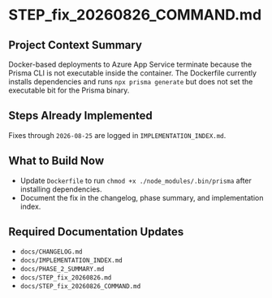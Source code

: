# STEP_fix_20260826_COMMAND.md
## Project Context Summary
Docker-based deployments to Azure App Service terminate because the Prisma CLI is not executable inside the container. The Dockerfile currently installs dependencies and runs `npx prisma generate` but does not set the executable bit for the Prisma binary.

## Steps Already Implemented
Fixes through `2026-08-25` are logged in `IMPLEMENTATION_INDEX.md`.

## What to Build Now
- Update `Dockerfile` to run `chmod +x ./node_modules/.bin/prisma` after installing dependencies.
- Document the fix in the changelog, phase summary, and implementation index.

## Required Documentation Updates
- `docs/CHANGELOG.md`
- `docs/IMPLEMENTATION_INDEX.md`
- `docs/PHASE_2_SUMMARY.md`
- `docs/STEP_fix_20260826.md`
- `docs/STEP_fix_20260826_COMMAND.md`
